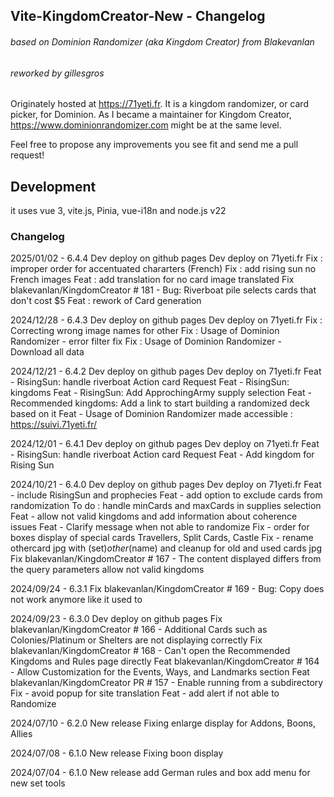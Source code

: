 ## Vite-KingdomCreator-New - Changelog
###### based on Dominion Randomizer (aka Kingdom Creator) from Blakevanlan
###### reworked by gillesgros

Originately hosted at https://71yeti.fr.
It is a kingdom randomizer, or card picker, for Dominion.
As I became a maintainer for Kingdom Creator, https://www.dominionrandomizer.com might be at the same level.

Feel free to propose any improvements you see fit and send me a pull request!

## Development
it uses vue 3, vite.js, Pinia, vue-i18n and node.js v22

### Changelog
2025/01/02 - 6.4.4
Dev deploy on github pages
Dev deploy on 71yeti.fr
  Fix : improper order for accentuated chararters (French)
  Fix : add rising sun no French images
  Feat : add translation for no card image translated
  Fix blakevanlan/KingdomCreator # 181 - Bug: Riverboat pile selects cards that don't cost $5
  Feat : rework of Card generation

2024/12/28 - 6.4.3
Dev deploy on github pages
Dev deploy on 71yeti.fr
  Fix : Correcting wrong image names for other
  Fix : Usage of Dominion Randomizer - error filter fix
  Fix : Usage of Dominion Randomizer - Download all data

2024/12/21 - 6.4.2
Dev deploy on github pages
Dev deploy on 71yeti.fr
  Feat - RisingSun: handle riverboat Action card Request
  Feat - RisingSun: kingdoms
  Feat - RisingSun: Add ApprochingArmy supply selection
  Feat - Recommended kingdoms: Add a link to start building a randomized deck based on it
  Feat - Usage of Dominion Randomizer made accessible : https://suivi.71yeti.fr/

2024/12/01 - 6.4.1
Dev deploy on github pages
Dev deploy on 71yeti.fr
  Feat - RisingSun: handle riverboat Action card Request
  Feat - Add kingdom for Rising Sun

2024/10/21 - 6.4.0
Dev deploy on github pages
Dev deploy on 71yeti.fr
  Feat - include RisingSun and prophecies
  Feat - add option to exclude cards from randomization
    To do : handle minCards and maxCards in supplies selection
  Feat - allow not valid kingdoms and add information about coherence issues
  Feat - Clarify message when not able to randomize
  Fix - order for boxes display of special cards 
      Travellers, Split Cards, Castle
  Fix - rename othercard jpg with (set)_other_(name)
      and cleanup for old and used cards jpg
  Fix blakevanlan/KingdomCreator # 167 - The content displayed differs from the query parameters
      allow not valid kingdoms

2024/09/24 - 6.3.1
  Fix blakevanlan/KingdomCreator # 169 - Bug: Copy does not work anymore like it used to

2024/09/23 - 6.3.0
Dev deploy on github pages
  Fix blakevanlan/KingdomCreator # 166 - Additional Cards such as Colonies/Platinum or Shelters are not displaying correctly
  Fix blakevanlan/KingdomCreator # 168 - Can't open the Recommended Kingdoms and Rules page directly
  Feat blakevanlan/KingdomCreator # 164 - Allow Customization for the Events, Ways, and Landmarks section
  Feat blakevanlan/KingdomCreator PR # 157 - Enable running from a subdirectory
  Fix - avoid popup for site translation
  Feat - add alert if not able to Randomize

2024/07/10 - 6.2.0
New release
  Fixing enlarge display for Addons, Boons, Allies

2024/07/08 - 6.1.0
New release
  Fixing boon display

2024/07/04 - 6.1.0
New release
  add German rules and box
  add menu for new set tools


